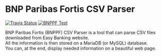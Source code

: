 BNP Paribas Fortis CSV Parser
=============================

[![Travis Status](https://travis-ci.org/jhon287/BNPPF.svg?branch=master)](https://travis-ci.org/jhon287/BNPPF)
[![BNPPF Test](https://github.com/jhon287/BNPPF/workflows/BNPPF%20Test/badge.svg?branch=master)](https://github.com/jhon287/BNPPF/actions)

BNP Paribas Fortis (BNPPF) CSV Parser is a tool that can parse CSV files downloaded from Easy Banking website.  
All the information is then stored on a MariaDB (or MySQL) database.  
You can, at the end, display needed information on a beautiful web page.
